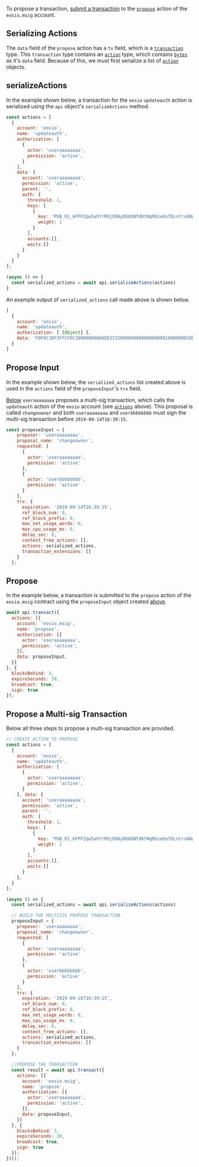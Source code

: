 To propose a transaction, [submit a transaction](01_how-to-submit-a-transaction.md) to the [`propose`](https://github.com/EOSIO/eosio.contracts/blob/52fbd4ac7e6c38c558302c48d00469a4bed35f7c/contracts/eosio.msig/include/eosio.msig/eosio.msig.hpp#L39) action of the `eosio.msig` account.

## Serializing Actions
The `data` field of the `propose` action has a `tx` field, which is a [`transaction`](https://github.com/EOSIO/eosio.contracts/blob/6ca72e709faba179726a20571929a9eeaea47d08/tests/test_contracts/eosio.msig.old/eosio.msig.abi#L48) type.  This `transaction` type contains an [`action`](https://github.com/EOSIO/eosio.contracts/blob/6ca72e709faba179726a20571929a9eeaea47d08/tests/test_contracts/eosio.msig.old/eosio.msig.abi#L21) type, which contains [`bytes`](https://github.com/EOSIO/eosio.contracts/blob/6ca72e709faba179726a20571929a9eeaea47d08/tests/test_contracts/eosio.msig.old/eosio.msig.abi#L27) as it's `data` field.  Because of this, we must first serialize a list of [`action`](https://github.com/EOSIO/eosio.contracts/blob/6ca72e709faba179726a20571929a9eeaea47d08/tests/test_contracts/eosio.msig.old/eosio.msig.abi#L21) objects.

## serializeActions
In the example shown below, a transaction for the `eosio` `updateauth` action is serialized using the `api` object's `serializeActions` method.
```javascript
const actions = [
  {
    account: 'eosio',
    name: 'updateauth',
    authorization: [
      {
        actor: 'useraaaaaaaa',
        permission: 'active',
      }
    ],
    data: {
      account: 'useraaaaaaaa',
      permission: 'active',
      parent: '',
      auth: {
        threshold: 1,
        keys: [
          {
            key: 'PUB_R1_6FPFZqw5ahYrR9jD96yDbbDNTdKtNqRbze6oTDLntrsANgQKZu',
            weight: 1
          }
        ],
        accounts:[],
        waits:[]
      }
    }
  }
];

(async () => {
  const serialized_actions = await api.serializeActions(actions)
}
```
An example output of `serialized_actions` call made above is shown below.
```javascript
[
  {
    account: 'eosio',
    name: 'updateauth',
    authorization: [ [Object] ],
    data: 'F0F0C30F3FFCF0C300000000A8ED3232000000000000000001000000010003FD9ABF3D22615D5621BF74D2D0A652992DE1338E552AD85D5EAF1F39DCAADDB301000000'
  }
]
```

## Propose Input
In the example shown below, the `serialized_actions` list created above is used in the `actions` field of the `proposeInput`'s `trx` field.

[Below](#propose) `useraaaaaaaa` proposes a multi-sig transaction, which calls the `updateauth` action of the `eosio` account (see [`actions`](#serializeactions) above).  This proposal is called `changeowner` and both `useraaaaaaaa` and `userbbbbbbbb` must sign the multi-sig transaction before `2019-09-14T16:39:15`.
```javascript
const proposeInput = {
    proposer: 'useraaaaaaaa',
    proposal_name: 'changeowner',
    requested: [
      {
        actor: 'useraaaaaaaa',
        permission: 'active'
      },
      {
        actor: 'userbbbbbbbb',
        permission: 'active'
      }
    ],
    trx: {
      expiration: '2019-09-14T16:39:15',
      ref_block_num: 0,
      ref_block_prefix: 0,
      max_net_usage_words: 0,
      max_cpu_usage_ms: 0,
      delay_sec: 0,
      context_free_actions: [],
      actions: serialized_actions,
      transaction_extensions: []
    }
  };
```

## Propose
In the example below, a transaction is submitted to the `propose` action of the `eosio.msig` contract using the `proposeInput` object created [above](#propose-input).
```javascript
await api.transact({
  actions: [{
    account: 'eosio.msig',
    name: 'propose',
    authorization: [{
      actor: 'useraaaaaaaa',
      permission: 'active',
    }],
    data: proposeInput,
  }]
}, {
  blocksBehind: 3,
  expireSeconds: 30,
  broadcast: true,
  sign: true
});
```

## Propose a Multi-sig Transaction
Below all three steps to propose a multi-sig transaction are provided.

```javascript
// CREATE ACTION TO PROPOSE
const actions = [
  {
    account: 'eosio',
    name: 'updateauth',
    authorization: [
      {
        actor: 'useraaaaaaaa',
        permission: 'active',
      }
    ], data: {
      account: 'useraaaaaaaa',
      permission: 'active',
      parent: '',
      auth: {
        threshold: 1,
        keys: [
          {
            key: 'PUB_R1_6FPFZqw5ahYrR9jD96yDbbDNTdKtNqRbze6oTDLntrsANgQKZu',
            weight: 1
          }
        ],
        accounts:[],
        waits:[]
      }
    },
  }
];

(async () => {
  const serialized_actions = await api.serializeActions(actions)

  // BUILD THE MULTISIG PROPOSE TRANSACTION
  proposeInput = {
    proposer: 'useraaaaaaaa',
    proposal_name: 'changeowner',
    requested: [
      {
        actor: 'useraaaaaaaa',
        permission: 'active'
      },
      {
        actor: 'userbbbbbbbb',
        permission: 'active'
      }
    ],
    trx: {
      expiration: '2019-09-16T16:39:15',
      ref_block_num: 0,
      ref_block_prefix: 0,
      max_net_usage_words: 0,
      max_cpu_usage_ms: 0,
      delay_sec: 0,
      context_free_actions: [],
      actions: serialized_actions,
      transaction_extensions: []
    }
  };

  //PROPOSE THE TRANSACTION
  const result = await api.transact({
    actions: [{
      account: 'eosio.msig',
      name: 'propose',
      authorization: [{
        actor: 'useraaaaaaaa',
        permission: 'active',
      }],
      data: proposeInput,
    }]
  }, {
    blocksBehind: 3,
    expireSeconds: 30,
    broadcast: true,
    sign: true
  });
})();
```

